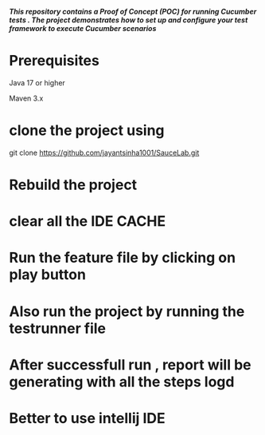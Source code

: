 _**This repository contains a Proof of Concept (POC) for running Cucumber tests .
The project demonstrates how to set up and configure your test framework 
to execute Cucumber scenarios**_

# Prerequisites
Java 17 or higher

Maven 3.x

# clone the project using
git clone https://github.com/jayantsinha1001/SauceLab.git

# Rebuild the project
# clear all the IDE CACHE
# Run the feature file by clicking on play button
# Also run the project by running the testrunner file
# After successfull run ,  report will be generating with all the steps logd
# Better to use intellij IDE

